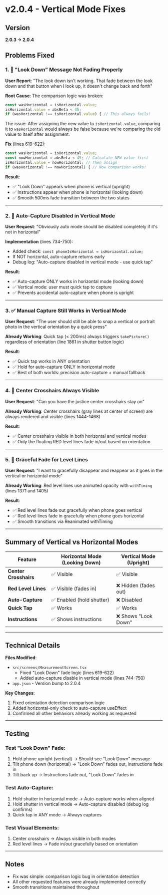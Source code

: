 # v2.0.4 - Vertical Mode Fixes

## Version
**2.0.3 → 2.0.4**

## Problems Fixed

### 1. 🔄 "Look Down" Message Not Fading Properly
**User Report**: "The look down isn't working. That fade between the look down and that button when I look up, it doesn't change back and forth"

**Root Cause**: 
The comparison logic was broken:
```javascript
const wasHorizontal = isHorizontal.value;
isHorizontal.value = absBeta < 45;
if (wasHorizontal !== isHorizontal.value) { // This always fails!
```

The issue: After assigning the new value to `isHorizontal.value`, comparing it to `wasHorizontal` would always be false because we're comparing the old value to itself after assignment.

**Fix** (lines 619-622):
```javascript
const wasHorizontal = isHorizontal.value;
const nowHorizontal = absBeta < 45; // Calculate NEW value first
isHorizontal.value = nowHorizontal; // Then assign
if (wasHorizontal !== nowHorizontal) { // Now comparison works!
```

**Result**: 
- ✅ "Look Down" appears when phone is vertical (upright)
- ✅ Instructions appear when phone is horizontal (looking down)
- ✅ Smooth 500ms fade transition between the two states

---

### 2. 🚫 Auto-Capture Disabled in Vertical Mode
**User Request**: "Obviously auto mode should be disabled completely if it's not in horizontal"

**Implementation** (lines 734-750):
- Added check: `const phoneIsHorizontal = isHorizontal.value;`
- If NOT horizontal, auto-capture returns early
- Debug log: "Auto-capture disabled in vertical mode - use quick tap"

**Result**:
- ✅ Auto-capture ONLY works in horizontal mode (looking down)
- ✅ Vertical mode: user must quick tap to capture
- ✅ Prevents accidental auto-capture when phone is upright

---

### 3. ✅ Manual Capture Still Works in Vertical Mode
**User Request**: "The user should still be able to snap a vertical or portrait photo in the vertical orientation by a quick press"

**Already Working**: Quick tap (< 200ms) always triggers `takePicture()` regardless of orientation (line 1861 in shutter button logic)

**Result**:
- ✅ Quick tap works in ANY orientation
- ✅ Hold for auto-capture ONLY in horizontal mode
- ✅ Best of both worlds: precision auto-capture + manual fallback

---

### 4. 🎯 Center Crosshairs Always Visible
**User Request**: "Can you have the justice center crosshairs stay on"

**Already Working**: Center crosshairs (gray lines at center of screen) are always rendered and visible (lines 1444-1468)

**Result**:
- ✅ Center crosshairs visible in both horizontal and vertical modes
- ✅ Only the floating RED level lines fade in/out based on orientation

---

### 5. 🌊 Graceful Fade for Level Lines
**User Request**: "I want to gracefully disappear and reappear as it goes in the vertical or horizontal mode"

**Already Working**: Red level lines use animated opacity with `withTiming` (lines 1371 and 1405)

**Result**:
- ✅ Red level lines fade out gracefully when phone goes vertical
- ✅ Red level lines fade in gracefully when phone goes horizontal
- ✅ Smooth transitions via Reanimated withTiming

---

## Summary of Vertical vs Horizontal Modes

| Feature | Horizontal Mode (Looking Down) | Vertical Mode (Upright) |
|---------|-------------------------------|-------------------------|
| **Center Crosshairs** | ✅ Visible | ✅ Visible |
| **Red Level Lines** | ✅ Visible (fades in) | ❌ Hidden (fades out) |
| **Auto-Capture** | ✅ Enabled (hold shutter) | ❌ Disabled |
| **Quick Tap** | ✅ Works | ✅ Works |
| **Instructions** | ✅ Shows instructions | ❌ Shows "Look Down" |

---

## Technical Details

**Files Modified**:
- `src/screens/MeasurementScreen.tsx`
  - Fixed "Look Down" fade logic (lines 619-622)
  - Added auto-capture disable in vertical mode (lines 744-750)
- `app.json` - Version bump to 2.0.4

**Key Changes**:
1. Fixed orientation detection comparison logic
2. Added horizontal-only check to auto-capture useEffect
3. Confirmed all other behaviors already working as requested

---

## Testing

### Test "Look Down" Fade:
1. Hold phone upright (vertical) → Should see "Look Down" message
2. Tilt phone down (horizontal) → "Look Down" fades out, instructions fade in
3. Tilt back up → Instructions fade out, "Look Down" fades in

### Test Auto-Capture:
1. Hold shutter in horizontal mode → Auto-capture works when aligned
2. Hold shutter in vertical mode → Auto-capture disabled (debug log confirms)
3. Quick tap in ANY mode → Always captures

### Test Visual Elements:
1. Center crosshairs → Always visible in both modes
2. Red level lines → Fade in/out gracefully based on orientation

---

## Notes
- Fix was simple: comparison logic bug in orientation detection
- All other requested features were already implemented correctly
- Smooth transitions maintained throughout
